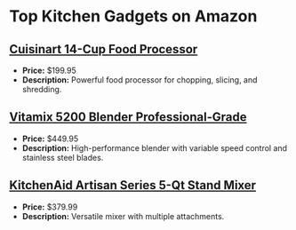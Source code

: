 # Top Kitchen Gadgets on Amazon

## [Cuisinart 14-Cup Food Processor](https://www.amazon.com/dp/B01AXM4WVY?tag=mychanneld-20)
- **Price:** $199.95
- **Description:** Powerful food processor for chopping, slicing, and shredding.

## [Vitamix 5200 Blender Professional-Grade](https://www.amazon.com/dp/B001VMAYAM?tag=mychanneld-20)
- **Price:** $449.95
- **Description:** High-performance blender with variable speed control and stainless steel blades.

## [KitchenAid Artisan Series 5-Qt Stand Mixer](https://www.amazon.com/dp/B00005UP2P?tag=mychanneld-20)
- **Price:** $379.99
- **Description:** Versatile mixer with multiple attachments.

